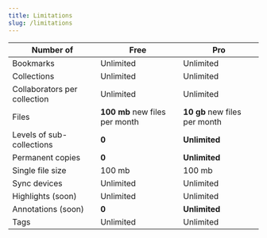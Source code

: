 ```yaml
---
title: Limitations
slug: /limitations
---
```


Number of | Free | Pro
--------- | ---- | ---
Bookmarks | Unlimited | Unlimited
Collections | Unlimited | Unlimited
Collaborators per collection | Unlimited | Unlimited
Files | **100 mb** new files per month | **10 gb** new files per month
Levels of sub-collections | **0** | **Unlimited**
Permanent copies | **0** | **Unlimited**
Single file size | 100 mb | 100 mb
Sync devices | Unlimited | Unlimited
Highlights (soon) | Unlimited | Unlimited
Annotations (soon) | **0** | **Unlimited**
Tags | Unlimited | Unlimited
